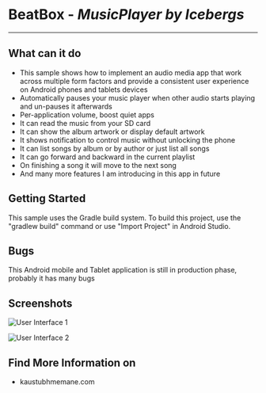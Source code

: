 # BeatBox - *MusicPlayer by Icebergs*
-----------------------

**What can it do**
--------------
 - This sample shows how to implement an audio media app that work across multiple form factors and provide a consistent user experience on Android phones and tablets devices
 - Automatically pauses your music player when other audio starts playing and un-pauses it afterwards
 - Per-application volume, boost quiet apps
 - It can read the music from your SD card
 - It can show the album artwork or display default artwork
 - It shows notification to control music without unlocking the phone
 - It can list songs by album or by author or just list all songs
 - It can go forward and backward in the current playlist
 - On finishing a song it will move to the next song
 - And many more features  I am introducing in this app in future

**Getting Started**
-------------------
This sample uses the Gradle build system. To build this project, use the "gradlew build" command or use "Import Project" in Android Studio.

**Bugs**
----
This Android mobile and Tablet application is still in production    phase, probably it has many bugs

**Screenshots**
---------------
![User Interface 1](https://drive.google.com/open?id=0B_PM3Jj6LjuvdmVMcHNramxFRkU)

![User Interface 2](https://drive.google.com/open?id=0B_PM3Jj6LjuvUkVVS1h5WDF0ZUU)


**Find More Information on**
------------------------

 - kaustubhmemane.com

